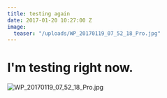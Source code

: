 ```yaml
---
title: testing again
date: 2017-01-20 10:27:00 Z
image:
  teaser: "/uploads/WP_20170119_07_52_18_Pro.jpg"
---
```


# I'm testing right now.

![WP_20170119_07_52_18_Pro.jpg](/uploads/WP_20170119_07_52_18_Pro.jpg)